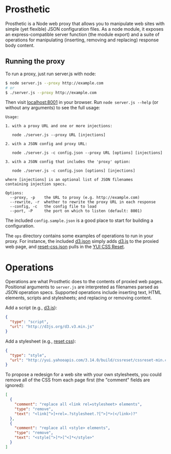 # Prosthetic
Prosthetic is a Node web proxy that allows you to manipulate web sites with
simple (yet flexible) JSON configuration files. As a node module, it exposes an
express-compatible server function (the module export) and a suite of
operations for manipulating (inserting, removing and replacing) response body
content.

## Running the proxy
To run a proxy, just run server.js with node:

```sh
$ node server.js --proxy http://example.com
# or
$ ./server.js --proxy http://example.com
```

Then visit [localhost:8001](http://localhost:8001) in your browser. Run `node
server.js --help` (or without any arguments) to see the full usage:

```
Usage:

1. with a proxy URL and one or more injections:

   node ./server.js --proxy URL [injections]

2. with a JSON config and proxy URL:

   node ./server.js -c config.json --proxy URL [options] [injections]

3. with a JSON config that includes the 'proxy' option:

   node ./server.js -c config.json [options] [injections]

where [injections] is an optional list of JSON filenames
containing injection specs.

Options:
  --proxy, -p    the URL to proxy (e.g. http://example.com)       
  --rewrite, -r  whether to rewrite the proxy URL in each response
  --config, -c   the config file to load                          
  --port, -P     the port on which to listen (default: 8001)      
```

The included `config.sample.json` is a good place to start for building a
configuration.

The `ops` directory contains some examples of operations to run in your proxy.
For instance, the included [d3.json](ops/d3.json) simply adds
[d3.js](http://d3js.org) to the proxied web page, and
[reset-css.json](ops/reset-css.json) pulls in the [YUI CSS
Reset](http://yuilibrary.com/yui/docs/cssreset/).

# Operations
Operations are what Prosthetic does to the contents of proxied web pages.
Positional arguments to `server.js` are interpreted as filenames parsed as
JSON operation specs. Supported operations include inserting text,
HTML elements, scripts and stylesheets; and replacing or removing content.

Add a script (e.g., [d3.js](http://d3js.org)):

```json
{
  "type": "script",
  "url": "http://d3js.org/d3.v3.min.js"
}
```

Add a stylesheet (e.g., [reset css](http://yuilibrary.com/yui/docs/cssreset/)):

```json
{
  "type": "style",
  "url": "http://yui.yahooapis.com/3.14.0/build/cssreset/cssreset-min.css"
}
```

To propose a redesign for a web site with your own stylesheets, you could remove
all of the CSS from each page first (the "comment" fields are ignored):

```json
[
  {
    "comment": "replace all <link rel=stylesheet> elements",
    "type": "remove",
    "text": "<link[^>]+rel=.?stylesheet.?[^>]*>(</link>)?"
  },
  {
    "comment": "replace all <style> elements",
    "type": "remove",
    "text": "<style[^>]*>[^<]*</style>"
  }
]
```
